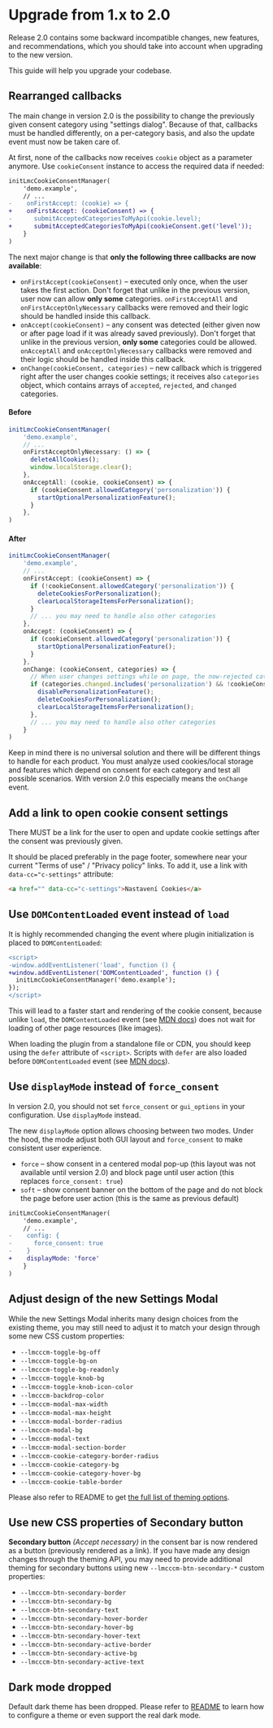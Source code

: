 # Upgrade from 1.x to 2.0

Release 2.0 contains some backward incompatible changes, new features, and recommendations,
which you should take into account when upgrading to the new version.

This guide will help you upgrade your codebase.

## Rearranged callbacks

The main change in version 2.0 is the possibility to change the previously given consent category using "settings dialog".
Because of that, callbacks must be handled differently, on a per-category basis, and also the update event must now
be taken care of.

At first, none of the callbacks now receives `cookie` object as a parameter anymore. Use `cookieConsent` instance to
access the required data if needed:

```diff
initLmcCookieConsentManager(
    'demo.example',
    // ...
-    onFirstAccept: (cookie) => {
+    onFirstAccept: (cookieConsent) => {
-      submitAcceptedCategoriesToMyApi(cookie.level);
+      submitAcceptedCategoriesToMyApi(cookieConsent.get('level'));
    }
)
```

The next major change is that **only the following three callbacks are now available**:

- `onFirstAccept(cookieConsent)` – executed only once, when the user takes the first action. Don't forget that unlike in the previous version, user now can allow **only some** categories. `onFirstAcceptAll` and `onFirstAcceptOnlyNecessary` callbacks were removed and their logic should be handled inside this callback.
- `onAccept(cookieConsent)` – any consent was detected (either given now or after page load if it was already saved previously). Don't forget that unlike in the previous version, **only some** categories could be allowed. `onAcceptAll` and `onAcceptOnlyNecessary` callbacks were removed and their logic should be handled inside this callback.
- `onChange(cookieConsent, categories)` – new callback which is triggered right after the user changes cookie settings; it receives also `categories` object, which contains arrays of `accepted`, `rejected`, and `changed` categories.

#### Before

```js
initLmcCookieConsentManager(
    'demo.example',
    // ...
    onFirstAcceptOnlyNecessary: () => {
      deleteAllCookies();
      window.localStorage.clear();
    },
    onAcceptAll: (cookie, cookieConsent) => {
      if (cookieConsent.allowedCategory('personalization')) {
        startOptionalPersonalizationFeature();
      }
    },
)
```

#### After

```js
initLmcCookieConsentManager(
    'demo.example',
    // ...
    onFirstAccept: (cookieConsent) => {
      if (!cookieConsent.allowedCategory('personalization')) {
        deleteCookiesForPersonalization();
        clearLocalStorageItemsForPersonalization();
      }
      // ... you may need to handle also other categories
    },
    onAccept: (cookieConsent) => {
      if (cookieConsent.allowedCategory('personalization')) {
        startOptionalPersonalizationFeature();
      }
    },
    onChange: (cookieConsent, categories) => {
      // When user changes settings while on page, the now-rejected categories must be respected
      if (categories.changed.includes('personalization') && !cookieConsent.allowedCategory('personalization')) {
        disablePersonalizationFeature();
        deleteCookiesForPersonalization();
        clearLocalStorageItemsForPersonalization();
      },
      // ... you may need to handle also other categories
    }
)
```

Keep in mind there is no universal solution and there will be different things to handle for each product.
You must analyze used cookies/local storage and features which depend on consent for each category and test all
possible scenarios. With version 2.0 this especially means the `onChange` event.

## Add a link to open cookie consent settings

There MUST be a link for the user to open and update cookie settings after the consent was previously given.

It should be placed preferably in the page footer, somewhere near your current "Terms of use" / "Privacy policy" links.
To add it, use a link with `data-cc="c-settings"` attribute:

```html
<a href="" data-cc="c-settings">Nastavení Cookies</a>
```

## Use `DOMContentLoaded` event instead of `load`

It is highly recommended changing the event where plugin initialization is placed to `DOMContentLoaded`:

```diff
<script>
-window.addEventListener('load', function () {
+window.addEventListener('DOMContentLoaded', function () {
  initLmcCookieConsentManager('demo.example');
});
</script>
```

This will lead to a faster start and rendering of the cookie consent, because unlike `load`, the `DOMContentLoaded`
event (see [MDN docs](https://developer.mozilla.org/en-US/docs/Web/API/Document/DOMContentLoaded_event)) does not wait
for loading of other page resources (like images).

When loading the plugin from a standalone file or CDN, you should keep using the `defer` attribute of `<script>`.
Scripts with `defer` are also loaded before `DOMContentLoaded` event
(see [MDN docs](https://developer.mozilla.org/en-US/docs/Web/HTML/Element/script#attr-defer)).

## Use `displayMode` instead of `force_consent`

In version 2.0, you should not set `force_consent` or `gui_options` in your configuration. Use `displayMode` instead.

The new `displayMode` option allows choosing between two modes. Under the hood, the mode adjust both GUI layout
and `force_consent` to make consistent user experience.

- `force` – show consent in a centered modal pop-up (this layout was not available until version 2.0) and block page until user action (this replaces `force_consent: true`)
- `soft` – show consent banner on the bottom of the page and do not block the page before user action (this is the same as previous default)

```diff
initLmcCookieConsentManager(
    'demo.example',
    // ...
-    config: {
-      force_consent: true
-    }
+    displayMode: 'force'
    }
)
```

## Adjust design of the new Settings Modal

While the new Settings Modal inherits many design choices from the existing theme, you may still need to adjust it
to match your design through some new CSS custom properties:

- `--lmcccm-toggle-bg-off`
- `--lmcccm-toggle-bg-on`
- `--lmcccm-toggle-bg-readonly`
- `--lmcccm-toggle-knob-bg`
- `--lmcccm-toggle-knob-icon-color`
- `--lmcccm-backdrop-color`
- `--lmcccm-modal-max-width`
- `--lmcccm-modal-max-height`
- `--lmcccm-modal-border-radius`
- `--lmcccm-modal-bg`
- `--lmcccm-modal-text`
- `--lmcccm-modal-section-border`
- `--lmcccm-cookie-category-border-radius`
- `--lmcccm-cookie-category-bg`
- `--lmcccm-cookie-category-hover-bg`
- `--lmcccm-cookie-table-border`

Please also refer to README to get
[the full list of theming options](https://github.com/alma-oss/cookie-consent-manager#without-spirit-design-system).

## Use new CSS properties of Secondary button

**Secondary button** _(Accept necessary)_ in the consent bar is now rendered as a button (previously rendered as a link).
If you have made any design changes through the theming API, you may need to provide additional theming
for secondary buttons using new `--lmcccm-btn-secondary-*` custom properties:

- `--lmcccm-btn-secondary-border`
- `--lmcccm-btn-secondary-bg`
- `--lmcccm-btn-secondary-text`
- `--lmcccm-btn-secondary-hover-border`
- `--lmcccm-btn-secondary-hover-bg`
- `--lmcccm-btn-secondary-hover-text`
- `--lmcccm-btn-secondary-active-border`
- `--lmcccm-btn-secondary-active-bg`
- `--lmcccm-btn-secondary-active-text`

## Dark mode dropped

Default dark theme has been dropped. Please refer to [README](https://github.com/alma-oss/cookie-consent-manager)
to learn how to configure a theme or even support the real dark mode.
